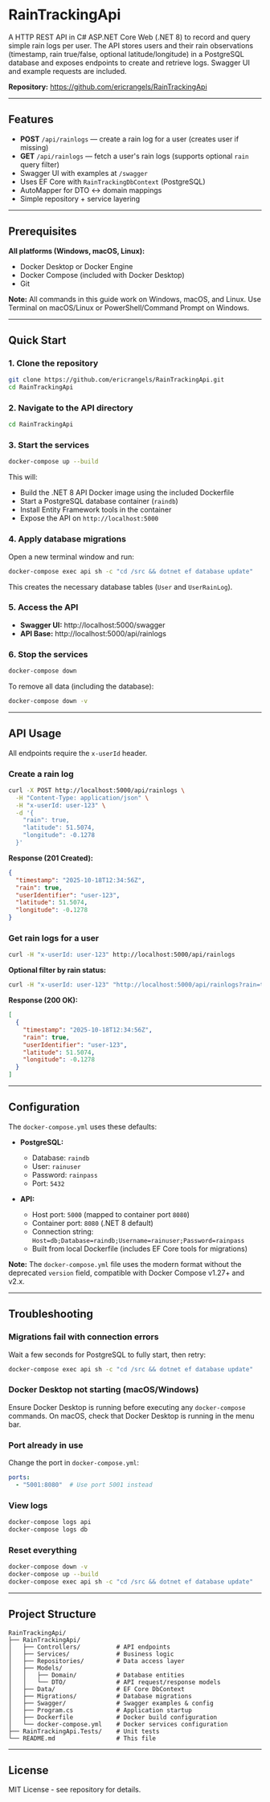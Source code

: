 ﻿# RainTrackingApi

A HTTP REST API in C# ASP.NET Core Web (.NET 8) to record and query simple rain logs per user. 
The API stores users and their rain observations (timestamp, rain true/false, optional latitude/longitude) 
in a PostgreSQL database and exposes endpoints to create and retrieve logs. 
Swagger UI and example requests are included.

**Repository:** https://github.com/ericrangels/RainTrackingApi

---

## Features

- **POST** `/api/rainlogs` — create a rain log for a user (creates user if missing)
- **GET** `/api/rainlogs` — fetch a user's rain logs (supports optional `rain` query filter)
- Swagger UI with examples at `/swagger`
- Uses EF Core with `RainTrackingDbContext` (PostgreSQL)
- AutoMapper for DTO ↔ domain mappings
- Simple repository + service layering

---

## Prerequisites

**All platforms (Windows, macOS, Linux):**
- Docker Desktop or Docker Engine
- Docker Compose (included with Docker Desktop)
- Git

**Note:** All commands in this guide work on Windows, macOS, and Linux. Use Terminal on macOS/Linux or PowerShell/Command Prompt on Windows.

---

## Quick Start

### 1. Clone the repository

```bash
git clone https://github.com/ericrangels/RainTrackingApi.git
cd RainTrackingApi
```

### 2. Navigate to the API directory

```bash
cd RainTrackingApi
```

### 3. Start the services

```bash
docker-compose up --build
```

This will:
- Build the .NET 8 API Docker image using the included Dockerfile
- Start a PostgreSQL database container (`raindb`)
- Install Entity Framework tools in the container
- Expose the API on `http://localhost:5000`

### 4. Apply database migrations

Open a new terminal window and run:

```bash
docker-compose exec api sh -c "cd /src && dotnet ef database update"
```

This creates the necessary database tables (`User` and `UserRainLog`).

### 5. Access the API

- **Swagger UI:** http://localhost:5000/swagger
- **API Base:** http://localhost:5000/api/rainlogs

### 6. Stop the services

```bash
docker-compose down
```

To remove all data (including the database):

```bash
docker-compose down -v
```

---

## API Usage

All endpoints require the `x-userId` header.

### Create a rain log

```bash
curl -X POST http://localhost:5000/api/rainlogs \
  -H "Content-Type: application/json" \
  -H "x-userId: user-123" \
  -d '{
    "rain": true,
    "latitude": 51.5074,
    "longitude": -0.1278
  }'
```

**Response (201 Created):**

```json
{
  "timestamp": "2025-10-18T12:34:56Z",
  "rain": true,
  "userIdentifier": "user-123",
  "latitude": 51.5074,
  "longitude": -0.1278
}
```

### Get rain logs for a user

```bash
curl -H "x-userId: user-123" http://localhost:5000/api/rainlogs
```

**Optional filter by rain status:**

```bash
curl -H "x-userId: user-123" "http://localhost:5000/api/rainlogs?rain=true"
```

**Response (200 OK):**

```json
[
  {
    "timestamp": "2025-10-18T12:34:56Z",
    "rain": true,
    "userIdentifier": "user-123",
    "latitude": 51.5074,
    "longitude": -0.1278
  }
]
```

---

## Configuration

The `docker-compose.yml` uses these defaults:

- **PostgreSQL:**
  - Database: `raindb`
  - User: `rainuser`
  - Password: `rainpass`
  - Port: `5432`

- **API:**
  - Host port: `5000` (mapped to container port `8080`)
  - Container port: `8080` (.NET 8 default)
  - Connection string: `Host=db;Database=raindb;Username=rainuser;Password=rainpass`
  - Built from local Dockerfile (includes EF Core tools for migrations)

**Note:** The `docker-compose.yml` file uses the modern format without the deprecated `version` field, compatible with Docker Compose v1.27+ and v2.x.

---

## Troubleshooting

### Migrations fail with connection errors

Wait a few seconds for PostgreSQL to fully start, then retry:

```bash
docker-compose exec api sh -c "cd /src && dotnet ef database update"
```

### Docker Desktop not starting (macOS/Windows)

Ensure Docker Desktop is running before executing any `docker-compose` commands. On macOS, check that Docker Desktop is running in the menu bar.

### Port already in use

Change the port in `docker-compose.yml`:

```yaml
ports:
  - "5001:8080"  # Use port 5001 instead
```

### View logs

```bash
docker-compose logs api
docker-compose logs db
```

### Reset everything

```bash
docker-compose down -v
docker-compose up --build
docker-compose exec api sh -c "cd /src && dotnet ef database update"
```

---

## Project Structure

```
RainTrackingApi/
├── RainTrackingApi/
│   ├── Controllers/          # API endpoints
│   ├── Services/             # Business logic
│   ├── Repositories/         # Data access layer
│   ├── Models/
│   │   ├── Domain/           # Database entities
│   │   └── DTO/              # API request/response models
│   ├── Data/                 # EF Core DbContext
│   ├── Migrations/           # Database migrations
│   ├── Swagger/              # Swagger examples & config
│   ├── Program.cs            # Application startup
│   ├── Dockerfile            # Docker build configuration
│   └── docker-compose.yml    # Docker services configuration
├── RainTrackingApi.Tests/    # Unit tests
└── README.md                 # This file
```

---

## License

MIT License - see repository for details.